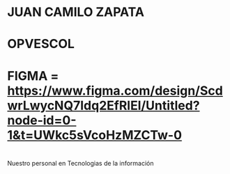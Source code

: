 # JUAN CAMILO ZAPATA
# OPVESCOL
# FIGMA = https://www.figma.com/design/ScdwrLwycNQ7Idq2EfRlEl/Untitled?node-id=0-1&t=UWkc5sVcoHzMZCTw-0
#
Nuestro personal en Tecnologias de la información 

